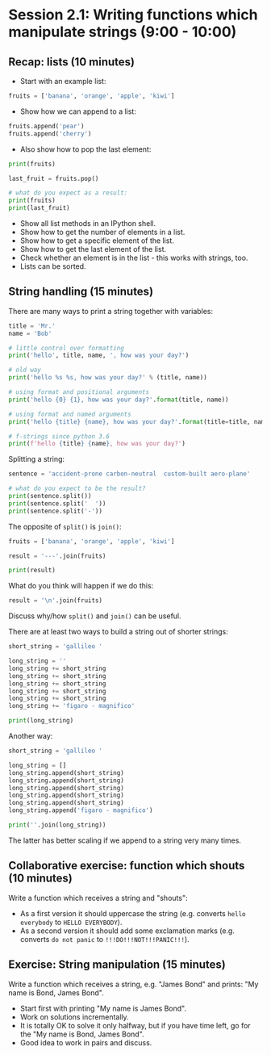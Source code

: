 

# Session 2.1: Writing functions which manipulate strings (9:00 - 10:00)


## Recap: lists (10 minutes)

- Start with an example list:

```python
fruits = ['banana', 'orange', 'apple', 'kiwi']
```

- Show how we can append to a list:

```python
fruits.append('pear')
fruits.append('cherry')
```

- Also show how to pop the last element:

```python
print(fruits)

last_fruit = fruits.pop()

# what do you expect as a result:
print(fruits)
print(last_fruit)
```

- Show all list methods in an IPython shell.
- Show how to get the number of elements in a list.
- Show how to get a specific element of the list.
- Show how to get the last element of the list.
- Check whether an element is in the list - this works with strings, too.
- Lists can be sorted.


## String handling (15 minutes)

There are many ways to print a string together with variables:

```python
title = 'Mr.'
name = 'Bob'

# little control over formatting
print('hello', title, name, ', how was your day?')

# old way
print('hello %s %s, how was your day?' % (title, name))

# using format and positional arguments
print('hello {0} {1}, how was your day?'.format(title, name))

# using format and named arguments
print('hello {title} {name}, how was your day?'.format(title=title, name=name))

# f-strings since python 3.6
print(f'hello {title} {name}, how was your day?')
```

Splitting a string:

```python
sentence = 'accident-prone carbon-neutral  custom-built aero-plane'

# what do you expect to be the result?
print(sentence.split())
print(sentence.split('  '))
print(sentence.split('-'))
```

The opposite of `split()` is `join()`:

```python
fruits = ['banana', 'orange', 'apple', 'kiwi']

result = '---'.join(fruits)

print(result)
```

What do you think will happen if we do this:

```python
result = '\n'.join(fruits)
```

Discuss why/how `split()` and `join()` can be useful.

There are at least two ways to build a string out of shorter strings:

```python
short_string = 'gallileo '

long_string = ''
long_string += short_string
long_string += short_string
long_string += short_string
long_string += short_string
long_string += short_string
long_string += 'figaro - magnifico'

print(long_string)
```

Another way:

```python
short_string = 'gallileo '

long_string = []
long_string.append(short_string)
long_string.append(short_string)
long_string.append(short_string)
long_string.append(short_string)
long_string.append(short_string)
long_string.append('figaro - magnifico')

print(''.join(long_string))
```

The latter has better scaling
if we append to a string very many times.


## Collaborative exercise: function which shouts (10 minutes)

Write a function which receives a string and "shouts":

- As a first version it should uppercase the string (e.g. converts `hello everybody` to `HELLO EVERYBODY`).
- As a second version it should add some exclamation marks (e.g. converts `do not panic` to `!!!DO!!!NOT!!!PANIC!!!`).


## Exercise: String manipulation (15 minutes)

Write a function which receives a string, e.g. "James Bond" and prints: "My name is Bond, James Bond".

- Start first with printing "My name is James Bond".
- Work on solutions incrementally.
- It is totally OK to solve it only halfway, but if you have time left,
  go for the "My name is Bond, James Bond".
- Good idea to work in pairs and discuss.
